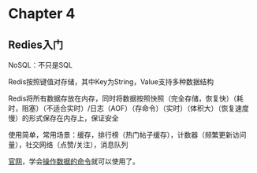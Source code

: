 # Chapter 4

## Redies入门

NoSQL：不只是SQL

Redis按照键值对存储，其中Key为String，Value支持多种数据结构

Redis将所有数据存放在内存，同时将数据按照快照（完全存储，恢复快）（耗时，阻塞）（不适合实时）/日志（AOF）（存命令）（实时）（体积大）（恢复速度慢）的形式保存在内存上，保证安全

使用简单，常用场景：缓存，排行榜（热门帖子缓存），计数器（频繁更新访问量），社交网络（点赞/关注），消息队列

[官网](https://redis.io/)，学会[操作数据的命令](https://redis.io/commands)就可以使用了。